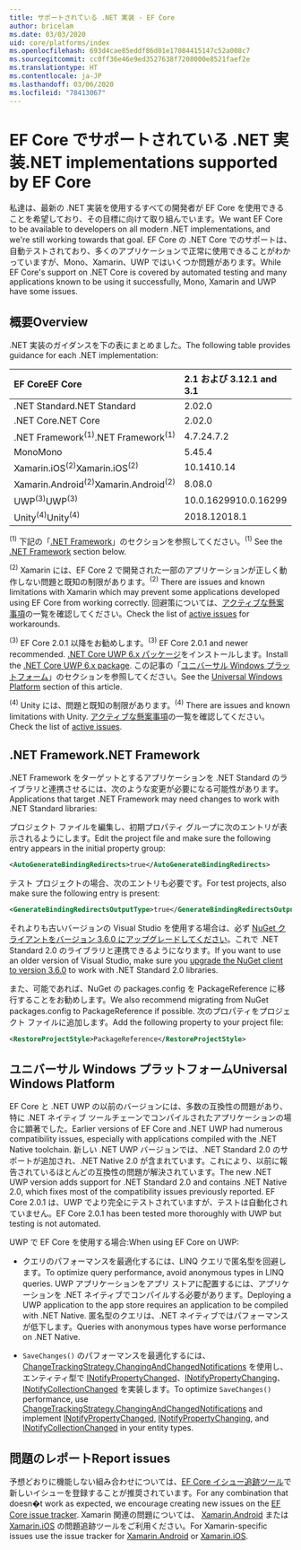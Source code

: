 ```yaml
---
title: サポートされている .NET 実装 - EF Core
author: bricelam
ms.date: 03/03/2020
uid: core/platforms/index
ms.openlocfilehash: 693d4cae85eddf86d01e17084415147c52a008c7
ms.sourcegitcommit: cc0ff36e46e9ed3527638f7208000e8521faef2e
ms.translationtype: HT
ms.contentlocale: ja-JP
ms.lasthandoff: 03/06/2020
ms.locfileid: "78413067"
---
```

# <a name="net-implementations-supported-by-ef-core"></a><span data-ttu-id="1b7bb-102">EF Core でサポートされている .NET 実装</span><span class="sxs-lookup"><span data-stu-id="1b7bb-102">.NET implementations supported by EF Core</span></span>

<span data-ttu-id="1b7bb-103">私達は、最新の .NET 実装を使用するすべての開発者が EF Core を使用できることを希望しており、その目標に向けて取り組んでいます。</span><span class="sxs-lookup"><span data-stu-id="1b7bb-103">We want EF Core to be available to developers on all modern .NET implementations, and we're still working towards that goal.</span></span> <span data-ttu-id="1b7bb-104">EF Core の .NET Core でのサポートは、自動テストされており、多くのアプリケーションで正常に使用できることがわかっていますが、Mono、Xamarin、UWP ではいくつか問題があります。</span><span class="sxs-lookup"><span data-stu-id="1b7bb-104">While EF Core's support on .NET Core is covered by automated testing and many applications known to be using it successfully, Mono, Xamarin and UWP have some issues.</span></span>

## <a name="overview"></a><span data-ttu-id="1b7bb-105">概要</span><span class="sxs-lookup"><span data-stu-id="1b7bb-105">Overview</span></span>

<span data-ttu-id="1b7bb-106">.NET 実装のガイダンスを下の表にまとめました。</span><span class="sxs-lookup"><span data-stu-id="1b7bb-106">The following table provides guidance for each .NET implementation:</span></span>

| <span data-ttu-id="1b7bb-107">EF Core</span><span class="sxs-lookup"><span data-stu-id="1b7bb-107">EF Core</span></span>                       | <span data-ttu-id="1b7bb-108">2.1 および 3.1</span><span class="sxs-lookup"><span data-stu-id="1b7bb-108">2.1 and 3.1</span></span> |
|:------------------------------|:------------|
| <span data-ttu-id="1b7bb-109">.NET Standard</span><span class="sxs-lookup"><span data-stu-id="1b7bb-109">.NET Standard</span></span>                 | <span data-ttu-id="1b7bb-110">2.0</span><span class="sxs-lookup"><span data-stu-id="1b7bb-110">2.0</span></span>         |
| <span data-ttu-id="1b7bb-111">.NET Core</span><span class="sxs-lookup"><span data-stu-id="1b7bb-111">.NET Core</span></span>                     | <span data-ttu-id="1b7bb-112">2.0</span><span class="sxs-lookup"><span data-stu-id="1b7bb-112">2.0</span></span>         |
| <span data-ttu-id="1b7bb-113">.NET Framework<sup>(1)</sup></span><span class="sxs-lookup"><span data-stu-id="1b7bb-113">.NET Framework<sup>(1)</sup></span></span>  | <span data-ttu-id="1b7bb-114">4.7.2</span><span class="sxs-lookup"><span data-stu-id="1b7bb-114">4.7.2</span></span>       |
| <span data-ttu-id="1b7bb-115">Mono</span><span class="sxs-lookup"><span data-stu-id="1b7bb-115">Mono</span></span>                          | <span data-ttu-id="1b7bb-116">5.4</span><span class="sxs-lookup"><span data-stu-id="1b7bb-116">5.4</span></span>         |
| <span data-ttu-id="1b7bb-117">Xamarin.iOS<sup>(2)</sup></span><span class="sxs-lookup"><span data-stu-id="1b7bb-117">Xamarin.iOS<sup>(2)</sup></span></span>     | <span data-ttu-id="1b7bb-118">10.14</span><span class="sxs-lookup"><span data-stu-id="1b7bb-118">10.14</span></span>       |
| <span data-ttu-id="1b7bb-119">Xamarin.Android<sup>(2)</sup></span><span class="sxs-lookup"><span data-stu-id="1b7bb-119">Xamarin.Android<sup>(2)</sup></span></span> | <span data-ttu-id="1b7bb-120">8.0</span><span class="sxs-lookup"><span data-stu-id="1b7bb-120">8.0</span></span>         |
| <span data-ttu-id="1b7bb-121">UWP<sup>(3)</sup></span><span class="sxs-lookup"><span data-stu-id="1b7bb-121">UWP<sup>(3)</sup></span></span>             | <span data-ttu-id="1b7bb-122">10.0.16299</span><span class="sxs-lookup"><span data-stu-id="1b7bb-122">10.0.16299</span></span>  |
| <span data-ttu-id="1b7bb-123">Unity<sup>(4)</sup></span><span class="sxs-lookup"><span data-stu-id="1b7bb-123">Unity<sup>(4)</sup></span></span>           | <span data-ttu-id="1b7bb-124">2018.1</span><span class="sxs-lookup"><span data-stu-id="1b7bb-124">2018.1</span></span>      |

<span data-ttu-id="1b7bb-125"><sup>(1)</sup> 下記の「[.NET Framework](#net-framework)」のセクションを参照してください。</span><span class="sxs-lookup"><span data-stu-id="1b7bb-125"><sup>(1)</sup> See the [.NET Framework](#net-framework) section below.</span></span>

<span data-ttu-id="1b7bb-126"><sup>(2)</sup> Xamarin には、EF Core 2 で開発された一部のアプリケーションが正しく動作しない問題と既知の制限があります。</span><span class="sxs-lookup"><span data-stu-id="1b7bb-126"><sup>(2)</sup> There are issues and known limitations with Xamarin which may prevent some applications developed using EF Core from working correctly.</span></span> <span data-ttu-id="1b7bb-127">回避策については、[アクティブな懸案事項](https://github.com/aspnet/entityframeworkCore/issues?q=is%3Aopen+is%3Aissue+label%3Aarea-xamarin)の一覧を確認してください。</span><span class="sxs-lookup"><span data-stu-id="1b7bb-127">Check the list of [active issues](https://github.com/aspnet/entityframeworkCore/issues?q=is%3Aopen+is%3Aissue+label%3Aarea-xamarin) for workarounds.</span></span>

<span data-ttu-id="1b7bb-128"><sup>(3)</sup> EF Core 2.0.1 以降をお勧めします。</span><span class="sxs-lookup"><span data-stu-id="1b7bb-128"><sup>(3)</sup> EF Core 2.0.1 and newer recommended.</span></span> <span data-ttu-id="1b7bb-129">[.NET Core UWP 6.x パッケージ](https://www.nuget.org/packages/Microsoft.NETCore.UniversalWindowsPlatform/)をインストールします。</span><span class="sxs-lookup"><span data-stu-id="1b7bb-129">Install the [.NET Core UWP 6.x package](https://www.nuget.org/packages/Microsoft.NETCore.UniversalWindowsPlatform/).</span></span> <span data-ttu-id="1b7bb-130">この記事の「[ユニバーサル Windows プラットフォーム](#universal-windows-platform)」のセクションを参照してください。</span><span class="sxs-lookup"><span data-stu-id="1b7bb-130">See the [Universal Windows Platform](#universal-windows-platform) section of this article.</span></span>

<span data-ttu-id="1b7bb-131"><sup>(4)</sup> Unity には、問題と既知の制限があります。</span><span class="sxs-lookup"><span data-stu-id="1b7bb-131"><sup>(4)</sup> There are issues and known limitations with Unity.</span></span> <span data-ttu-id="1b7bb-132">[アクティブな懸案事項](https://github.com/aspnet/entityframeworkCore/issues?q=is%3Aopen+is%3Aissue+label%3Aarea-unity)の一覧を確認してください。</span><span class="sxs-lookup"><span data-stu-id="1b7bb-132">Check the list of [active issues](https://github.com/aspnet/entityframeworkCore/issues?q=is%3Aopen+is%3Aissue+label%3Aarea-unity).</span></span>

## <a name="net-framework"></a><span data-ttu-id="1b7bb-133">.NET Framework</span><span class="sxs-lookup"><span data-stu-id="1b7bb-133">.NET Framework</span></span>

<span data-ttu-id="1b7bb-134">.NET Framework をターゲットとするアプリケーションを .NET Standard のライブラリと連携させるには、次のような変更が必要になる可能性があります。</span><span class="sxs-lookup"><span data-stu-id="1b7bb-134">Applications that target .NET Framework may need changes to work with .NET Standard libraries:</span></span>

<span data-ttu-id="1b7bb-135">プロジェクト ファイルを編集し、初期プロパティ グループに次のエントリが表示されるようにします。</span><span class="sxs-lookup"><span data-stu-id="1b7bb-135">Edit the project file and make sure the following entry appears in the initial property group:</span></span>

``` xml
<AutoGenerateBindingRedirects>true</AutoGenerateBindingRedirects>
```

<span data-ttu-id="1b7bb-136">テスト プロジェクトの場合、次のエントリも必要です。</span><span class="sxs-lookup"><span data-stu-id="1b7bb-136">For test projects, also make sure the following entry is present:</span></span>

``` xml
<GenerateBindingRedirectsOutputType>true</GenerateBindingRedirectsOutputType>
```

<span data-ttu-id="1b7bb-137">それよりも古いバージョンの Visual Studio を使用する場合は、必ず [NuGet クライアントをバージョン 3.6.0 にアップグレードしてください](https://www.nuget.org/downloads)。これで .NET Standard 2.0 のライブラリと連携できるようになります。</span><span class="sxs-lookup"><span data-stu-id="1b7bb-137">If you want to use an older version of Visual Studio, make sure you [upgrade the NuGet client to version 3.6.0](https://www.nuget.org/downloads) to work with .NET Standard 2.0 libraries.</span></span>

<span data-ttu-id="1b7bb-138">また、可能であれば、NuGet の packages.config を PackageReference に移行することをお勧めします。</span><span class="sxs-lookup"><span data-stu-id="1b7bb-138">We also recommend migrating from NuGet packages.config to PackageReference if possible.</span></span> <span data-ttu-id="1b7bb-139">次のプロパティをプロジェクト ファイルに追加します。</span><span class="sxs-lookup"><span data-stu-id="1b7bb-139">Add the following property to your project file:</span></span>

``` xml
<RestoreProjectStyle>PackageReference</RestoreProjectStyle>
```

## <a name="universal-windows-platform"></a><span data-ttu-id="1b7bb-140">ユニバーサル Windows プラットフォーム</span><span class="sxs-lookup"><span data-stu-id="1b7bb-140">Universal Windows Platform</span></span>

<span data-ttu-id="1b7bb-141">EF Core と .NET UWP の以前のバージョンには、多数の互換性の問題があり、特に .NET ネイティブ ツールチェーンでコンパイルされたアプリケーションの場合に顕著でした。</span><span class="sxs-lookup"><span data-stu-id="1b7bb-141">Earlier versions of EF Core and .NET UWP had numerous compatibility issues, especially with applications compiled with the .NET Native toolchain.</span></span> <span data-ttu-id="1b7bb-142">新しい .NET UWP バージョンでは、.NET Standard 2.0 のサポートが追加され、.NET Native 2.0 が含まれています。これにより、以前に報告されているほとんどの互換性の問題が解決されています。</span><span class="sxs-lookup"><span data-stu-id="1b7bb-142">The new .NET UWP version adds support for .NET Standard 2.0 and contains .NET Native 2.0, which fixes most of the compatibility issues previously reported.</span></span> <span data-ttu-id="1b7bb-143">EF Core 2.0.1 は、UWP でより完全にテストされていますが、テストは自動化されていません。</span><span class="sxs-lookup"><span data-stu-id="1b7bb-143">EF Core 2.0.1 has been tested more thoroughly with UWP but testing is not automated.</span></span>

<span data-ttu-id="1b7bb-144">UWP で EF Core を使用する場合:</span><span class="sxs-lookup"><span data-stu-id="1b7bb-144">When using EF Core on UWP:</span></span>

* <span data-ttu-id="1b7bb-145">クエリのパフォーマンスを最適化するには、LINQ クエリで匿名型を回避します。</span><span class="sxs-lookup"><span data-stu-id="1b7bb-145">To optimize query performance, avoid anonymous types in LINQ queries.</span></span> <span data-ttu-id="1b7bb-146">UWP アプリケーションをアプリ ストアに配置するには、アプリケーションを .NET ネイティブでコンパイルする必要があります。</span><span class="sxs-lookup"><span data-stu-id="1b7bb-146">Deploying a UWP application to the app store requires an application to be compiled with .NET Native.</span></span> <span data-ttu-id="1b7bb-147">匿名型のクエリは、.NET ネイティブではパフォーマンスが低下します。</span><span class="sxs-lookup"><span data-stu-id="1b7bb-147">Queries with anonymous types have worse performance on .NET Native.</span></span>

* <span data-ttu-id="1b7bb-148">`SaveChanges()` のパフォーマンスを最適化するには、[ChangeTrackingStrategy.ChangingAndChangedNotifications](/dotnet/api/microsoft.entityframeworkcore.changetrackingstrategy) を使用し、エンティティ型で [INotifyPropertyChanged](https://msdn.microsoft.com/library/system.componentmodel.inotifypropertychanged.aspx)、[INotifyPropertyChanging](https://msdn.microsoft.com/library/system.componentmodel.inotifypropertychanging.aspx)、[INotifyCollectionChanged](https://msdn.microsoft.com/library/system.collections.specialized.inotifycollectionchanged.aspx) を実装します。</span><span class="sxs-lookup"><span data-stu-id="1b7bb-148">To optimize `SaveChanges()` performance, use [ChangeTrackingStrategy.ChangingAndChangedNotifications](/dotnet/api/microsoft.entityframeworkcore.changetrackingstrategy) and implement [INotifyPropertyChanged](https://msdn.microsoft.com/library/system.componentmodel.inotifypropertychanged.aspx), [INotifyPropertyChanging](https://msdn.microsoft.com/library/system.componentmodel.inotifypropertychanging.aspx), and [INotifyCollectionChanged](https://msdn.microsoft.com/library/system.collections.specialized.inotifycollectionchanged.aspx) in your entity types.</span></span>

## <a name="report-issues"></a><span data-ttu-id="1b7bb-149">問題のレポート</span><span class="sxs-lookup"><span data-stu-id="1b7bb-149">Report issues</span></span>

<span data-ttu-id="1b7bb-150">予想どおりに機能しない組み合わせについては、[EF Core イシュー追跡ツール](https://github.com/aspnet/entityframeworkcore/issues/new)で新しいイシューを登録することが推奨されています。</span><span class="sxs-lookup"><span data-stu-id="1b7bb-150">For any combination that doesn�t work as expected, we encourage creating new issues on the [EF Core issue tracker](https://github.com/aspnet/entityframeworkcore/issues/new).</span></span> <span data-ttu-id="1b7bb-151">Xamarin 関連の問題については、 [Xamarin.Android](https://github.com/xamarin/xamarin-android/issues/new) または [Xamarin.iOS](https://github.com/xamarin/xamarin-macios/issues/new) の問題追跡ツールをご利用ください。</span><span class="sxs-lookup"><span data-stu-id="1b7bb-151">For Xamarin-specific issues use the issue tracker for [Xamarin.Android](https://github.com/xamarin/xamarin-android/issues/new) or [Xamarin.iOS](https://github.com/xamarin/xamarin-macios/issues/new).</span></span>
